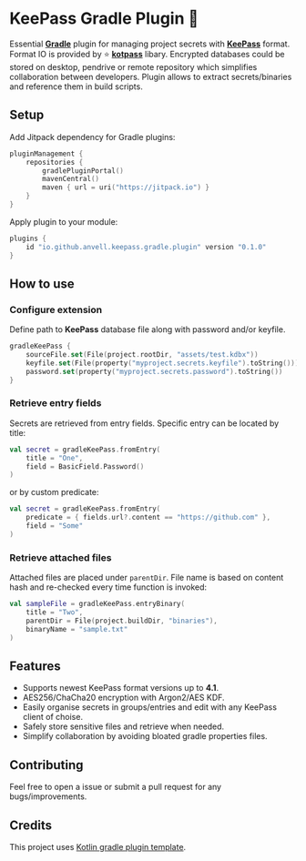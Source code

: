 # KeePass Gradle Plugin 🔑

Essential [**Gradle**](https://gradle.org) plugin for managing project secrets with [**KeePass**](https://keepass.info) format. Format IO is provided by ⭐️ [**kotpass**](https://github.com/keemobile/kotpass) libary. Encrypted databases could be stored on desktop, pendrive or remote repository which simplifies collaboration between developers. Plugin allows to extract secrets/binaries and reference them in build scripts.

## Setup

Add Jitpack dependency for Gradle plugins:

``` kotlin
pluginManagement {
    repositories {
        gradlePluginPortal()
        mavenCentral()
        maven { url = uri("https://jitpack.io") }
    }
}
```

Apply plugin to your module:

``` kotlin
plugins {
    id "io.github.anvell.keepass.gradle.plugin" version "0.1.0"
}
```

## How to use
### Configure extension

Define path to **KeePass** database file along with password and/or keyfile.

``` kotlin
gradleKeePass {
    sourceFile.set(File(project.rootDir, "assets/test.kdbx"))
    keyfile.set(File(property("myproject.secrets.keyfile").toString()))
    password.set(property("myproject.secrets.password").toString())
}
```

### Retrieve entry fields

Secrets are retrieved from entry fields. Specific entry can be located by title:

``` kotlin
val secret = gradleKeePass.fromEntry(
    title = "One",
    field = BasicField.Password()
)
```

or by custom predicate:

``` kotlin
val secret = gradleKeePass.fromEntry(
    predicate = { fields.url?.content == "https://github.com" },
    field = "Some"
)
```

### Retrieve attached files

Attached files are placed under `parentDir`. File name is based on content hash and re-checked every time function is invoked:

``` kotlin
val sampleFile = gradleKeePass.entryBinary(
    title = "Two",
    parentDir = File(project.buildDir, "binaries"),
    binaryName = "sample.txt"
)
```

## Features

- Supports newest KeePass format versions up to **4.1**.
- AES256/ChaCha20 encryption with Argon2/AES KDF.
- Easily organise secrets in groups/entries and edit with any KeePass client of choise.
- Safely store sensitive files and retrieve when needed.
- Simplify collaboration by avoiding bloated gradle properties files.

## Contributing

Feel free to open a issue or submit a pull request for any bugs/improvements.

## Credits

This project uses [Kotlin gradle plugin template](https://github.com/cortinico/kotlin-gradle-plugin-template).
